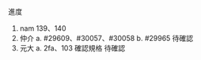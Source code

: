 進度

1. nam 
   139、140
2. 仲介
   a. #29609、#30057、#30058
   b. #29965 待確認
3. 元大 
   a. 2fa、103 確認規格 待確認
